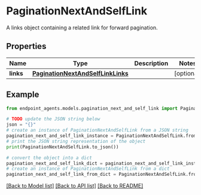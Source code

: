 # PaginationNextAndSelfLink

A links object containing a related link for forward pagination.

## Properties

Name | Type | Description | Notes
------------ | ------------- | ------------- | -------------
**links** | [**PaginationNextAndSelfLinkLinks**](PaginationNextAndSelfLinkLinks.md) |  | [optional] 

## Example

```python
from endpoint_agents.models.pagination_next_and_self_link import PaginationNextAndSelfLink

# TODO update the JSON string below
json = "{}"
# create an instance of PaginationNextAndSelfLink from a JSON string
pagination_next_and_self_link_instance = PaginationNextAndSelfLink.from_json(json)
# print the JSON string representation of the object
print(PaginationNextAndSelfLink.to_json())

# convert the object into a dict
pagination_next_and_self_link_dict = pagination_next_and_self_link_instance.to_dict()
# create an instance of PaginationNextAndSelfLink from a dict
pagination_next_and_self_link_from_dict = PaginationNextAndSelfLink.from_dict(pagination_next_and_self_link_dict)
```
[[Back to Model list]](../README.md#documentation-for-models) [[Back to API list]](../README.md#documentation-for-api-endpoints) [[Back to README]](../README.md)


